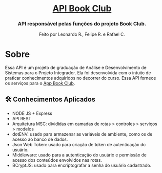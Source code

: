 <h1 align="center">
    <a href="#" alt="Api Book Club 📚"> API Book Club </a>
</h1>

<h3 align="center">
    API responsável pelas funções do projeto Book Club.
</h3>

<p align="center">
  Feito por Leonardo R., Felipe R. e Rafael C.
</p>

# Sobre

Essa API é um projeto de graduação de Análise e Desenvolvimento de Sistemas para o Projeto Integrador. Ela foi desenvolvida com o intuito de praticar conhecimentos adquiridos no decorrer do curso. Essa API fornece os serviços para o [App Book Club](https://github.com/Lramosdlima/app-book-club).

## 🛠 Conhecimentos Aplicados

- NODE JS + Express
- API REST
- Arquitetura MSC: divididas em camadas de rotas > controles > serviços > modelos
- dotENV: usado para armazenar as variáveis de ambiente, como os de acesso ao banco de dados.
- Json Web Token: usado para criação de token de autenticação do usuário.
- Middleware: usado para a autenticação do usuário e permissão de acesso dos conteúdos envolvidos nas rotas.
- BCryptJS: usado para encriptografar a senha do usuário cadastrado.
